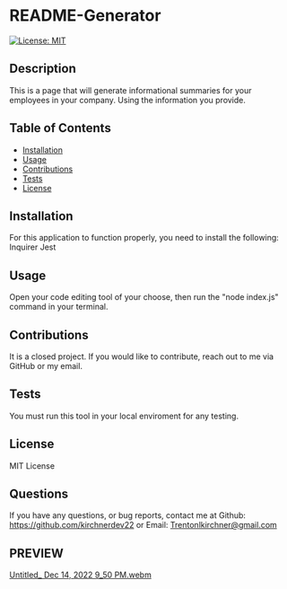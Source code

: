 # README-Generator
[![License: MIT](https://img.shields.io/badge/License-MIT-yellow.svg)](https://opensource.org/licenses/MIT)
## Description
This is a page that will generate informational summaries for your employees in your company. Using the information you provide.
## Table of Contents
- [Installation](#installation)
- [Usage](#usage)
- [Contributions](#contributions)
- [Tests](#tests)
- [License](#license)
## Installation
For this application to function properly, you need to install the following:
Inquirer
Jest
## Usage
Open your code editing tool of your choose, then run the "node index.js" command in your terminal.
## Contributions
It is a closed project. If you would like to contribute, reach out to me via GitHub or my email.
## Tests
You must run this tool in your local enviroment for any testing.
## License
MIT License
## Questions
If you have any questions, or bug reports, contact me at Github: https://github.com/kirchnerdev22 or Email: Trentonlkirchner@gmail.com
## PREVIEW
[Untitled_ Dec 14, 2022 9_50 PM.webm](https://user-images.githubusercontent.com/114694410/207768415-0083ad24-c49d-4f94-b8db-9bf897841a92.webm)
